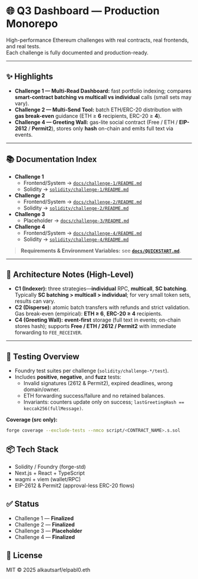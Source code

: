 # 🌐 Q3 Dashboard — Production Monorepo

High-performance Ethereum challenges with real contracts, real frontends, and real tests.  
Each challenge is fully documented and production-ready.

---

## ✨ Highlights
- **Challenge 1 — Multi-Read Dashboard:** fast portfolio indexing; compares **smart-contract batching vs multicall vs individual** calls (small sets may vary).
- **Challenge 2 — Multi-Send Tool:** batch ETH/ERC-20 distribution with **gas break-even** guidance (ETH ≥ **6** recipients, ERC-20 ≥ **4**).
- **Challenge 4 — Greeting Wall:** gas-lite social contract (Free / ETH / **EIP-2612** / **Permit2**), stores only **hash** on-chain and emits full text via events.

---

## 📚 Documentation Index
- **Challenge 1**
  - Frontend/System → [`docs/challenge-1/README.md`](./docs/challenge-1/README.md)
  - Solidity → [`solidity/challenge-1/README.md`](./src/app/solidity/challenge-1/README.md)
- **Challenge 2**
  - Frontend/System → [`docs/challenge-2/README.md`](./docs/challenge-2/README.md)
  - Solidity → [`solidity/challenge-2/README.md`](./src/app/solidity/challenge-2/README.md)
- **Challenge 3**
  - Placeholder → [`docs/challenge-3/README.md`](./docs/challenge-3/README.md)
- **Challenge 4**
  - Frontend/System → [`docs/challenge-4/README.md`](./docs/challenge-4/README.md)
  - Solidity → [`solidity/challenge-4/README.md`](./src/app/solidity/challenge-4/README.md)

> **Requirements & Environment Variables:** see **[`docs/QUICKSTART.md`](./docs/QUICKSTART.md)**.

---

## 🧠 Architecture Notes (High-Level)
- **C1 (Indexer):** three strategies—**individual** RPC, **multicall**, **SC batching**. Typically **SC batching > multicall > individual**; for very small token sets, results can vary.
- **C2 (Disperse):** atomic batch transfers with refunds and strict validation. Gas break-even (empirical): **ETH ≥ 6**, **ERC-20 ≥ 4** recipients.
- **C4 (Greeting Wall):** **event-first** storage (full text in events; on-chain stores hash); supports **Free / ETH / 2612 / Permit2** with immediate forwarding to `FEE_RECEIVER`.

---

## 🧪 Testing Overview
- Foundry test suites per challenge (`solidity/challenge-*/test`).
- Includes **positive**, **negative**, and **fuzz** tests:
  - Invalid signatures (2612 & Permit2), expired deadlines, wrong domain/owner.
  - ETH forwarding success/failure and no retained balances.
  - Invariants: counters update only on success; `lastGreetingHash == keccak256(fullMessage)`.

**Coverage (src only):**
```bash
forge coverage --exclude-tests --nmco script/<CONTRACT_NAME>.s.sol
```

## 📦 Tech Stack
- Solidity / Foundry (forge-std)
- Next.js + React + TypeScript
- wagmi + viem (wallet/RPC)
- EIP-2612 & Permit2 (approval-less ERC-20 flows)
  
## ✅ Status
- Challenge 1 — **Finalized**
- Challenge 2 — **Finalized**
- Challenge 3 — **Placeholder**
- Challenge 4 — **Finalized**

## 📄 License

MIT © 2025 alkautsarf/elpabl0.eth